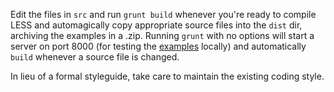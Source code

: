 Edit the files in `src` and run `grunt build` whenever you're ready to compile LESS and automagically copy appropriate source files into the `dist` dir, archiving the examples in a .zip. Running `grunt` with no options will start a server on port 8000 (for testing the [examples](https://github.cfpb.gov/contolini/ghost/tree/master/src/examples) locally) and automatically `build` whenever a source file is changed.

In lieu of a formal styleguide, take care to maintain the existing coding style.
